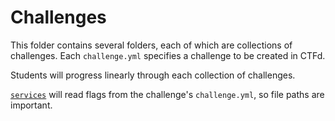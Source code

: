 # Challenges

This folder contains several folders, each of which are collections of challenges.
Each `challenge.yml` specifies a challenge to be created in CTFd.

Students will progress linearly through each collection of challenges.

[`services`](../services) will read flags from the challenge's `challenge.yml`, so file paths are important.

